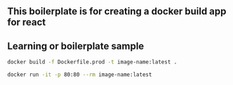 ## This boilerplate is for creating a docker build app for react

## Learning or boilerplate sample 

```bash
docker build -f Dockerfile.prod -t image-name:latest .
```

```bash
docker run -it -p 80:80 --rm image-name:latest
```

